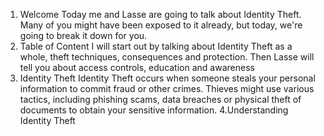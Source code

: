 1. Welcome
Today me and Lasse are going to talk about Identity Theft.
Many of you might have been exposed to it already, but today, we're going to break it down for you. 
2. Table of Content
I will start out by talking about Identity Theft as a whole, theft techniques, consequences and protection.
Then Lasse will tell you about access controls, education and awareness
3. Identity Theft
Identity Theft occurs when someone steals your personal information to commit fraud or other crimes.
Thieves might use various tactics, including phishing scams, data breaches or physical theft of documents to obtain your sensitive information.
4.Understanding Identity Theft
